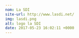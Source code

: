 ```yaml
---
nom: La SDI
site-url: http://www.lasdi.net/
img: lasdi.png
alt: logo la SDI
date: 2017-05-23 16:02:11 +0000
---
```

